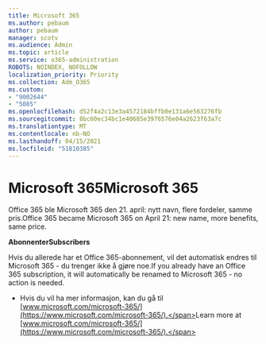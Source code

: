 ```yaml
---
title: Microsoft 365
ms.author: pebaum
author: pebaum
manager: scotv
ms.audience: Admin
ms.topic: article
ms.service: o365-administration
ROBOTS: NOINDEX, NOFOLLOW
localization_priority: Priority
ms.collection: Adm_O365
ms.custom:
- "9002644"
- "5085"
ms.openlocfilehash: d52f4a2c13e3a4572184bffb0e131a6e563276fb
ms.sourcegitcommit: 8bc60ec34bc1e40685e3976576e04a2623f63a7c
ms.translationtype: MT
ms.contentlocale: nb-NO
ms.lasthandoff: 04/15/2021
ms.locfileid: "51810385"
---
```

# <a name="microsoft-365"></a><span data-ttu-id="60f13-102">Microsoft 365</span><span class="sxs-lookup"><span data-stu-id="60f13-102">Microsoft 365</span></span>

<span data-ttu-id="60f13-103">Office 365 ble Microsoft 365 den 21. april: nytt navn, flere fordeler, samme pris.</span><span class="sxs-lookup"><span data-stu-id="60f13-103">Office 365 became Microsoft 365 on April 21: new name, more benefits, same price.</span></span>

<span data-ttu-id="60f13-104">**Abonnenter**</span><span class="sxs-lookup"><span data-stu-id="60f13-104">**Subscribers**</span></span>

<span data-ttu-id="60f13-105">Hvis du allerede har et Office 365-abonnement, vil det automatisk endres til Microsoft 365 - du trenger ikke å gjøre noe.</span><span class="sxs-lookup"><span data-stu-id="60f13-105">If you already have an Office 365 subscription, it will automatically be renamed to Microsoft 365 - no action is needed.</span></span>

- <span data-ttu-id="60f13-106">Hvis du vil ha mer informasjon, kan du gå til [www.microsoft.com/microsoft-365/](https://www.microsoft.com/microsoft-365/).</span><span class="sxs-lookup"><span data-stu-id="60f13-106">Learn more at [www.microsoft.com/microsoft-365/](https://www.microsoft.com/microsoft-365/).</span></span>

